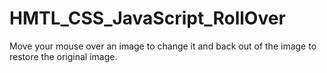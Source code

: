 # HMTL_CSS_JavaScript_RollOver
Move your mouse over an image to change it and back out of the image to restore the original image.
